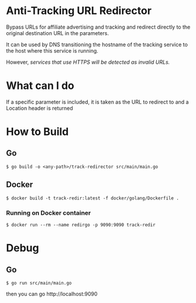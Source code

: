 Anti-Tracking URL Redirector
====

Bypass URLs for affiliate advertising and tracking and redirect directly to the original destination URL in the parameters.

It can be used by DNS transitioning the hostname of the tracking service to the host where this service is running.

However, _services that use HTTPS will be detected as invalid URLs._

# What can I do

If a specific parameter is included, it is taken as the URL to redirect to and a Location header is returned



# How to Build

## Go

```shell
$ go build -o <any-path>/track-redirector src/main/main.go
```

## Docker

```shell
$ docker build -t track-redir:latest -f docker/golang/Dockerfile .
```

### Running on Docker container

```shell
$ docker run --rm --name redirgo -p 9090:9090 track-redir
```



# Debug

## Go

```shell
$ go run src/main/main.go
```

then you can go http://localhost:9090

